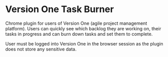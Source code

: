 Version One Task Burner
=======================

Chrome plugin for users of Version One (agile project management platform). Users can quickly see which backlog they are working on, their tasks in progress and can burn down tasks and set them to complete. 

User must be logged into Version One in the browser session as the plugin does not store any sensitive data. 

